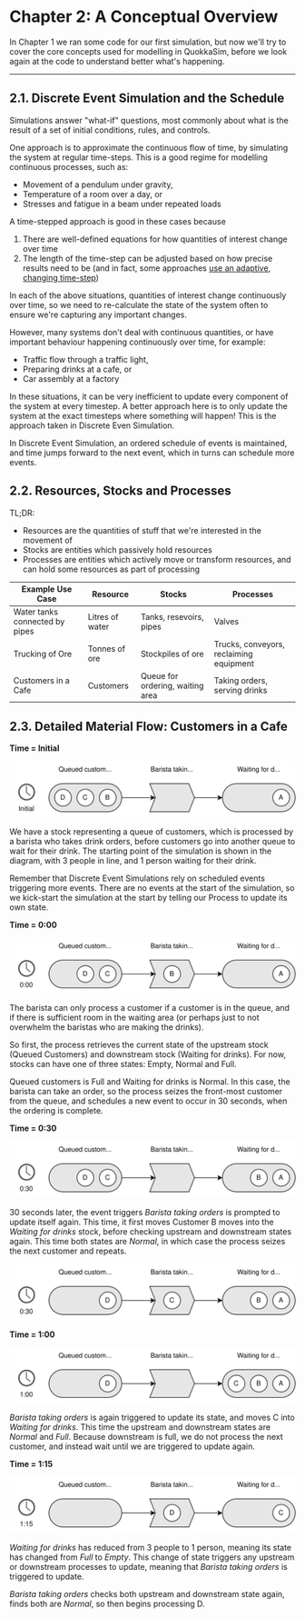 # Chapter 2: A Conceptual Overview

In Chapter 1 we ran some code for our first simulation, but now we'll try to cover the core concepts used for modelling in QuokkaSim, before we look again at the code to understand better what's happening.

---

## 2.1. Discrete Event Simulation and the Schedule

Simulations answer "what-if" questions, most commonly about what is the result of a set of initial conditions, rules, and controls.

One approach is to approximate the continuous flow of time, by simulating the system at regular time-steps. This is a good regime for modelling continuous processes, such as:

- Movement of a pendulum under gravity,
- Temperature of a room over a day, or
- Stresses and fatigue in a beam under repeated loads

A time-stepped approach is good in these cases because
1. There are well-defined equations for how quantities of interest change over time
2. The length of the time-step can be adjusted based on how precise results need to be (and in fact, some approaches [use an adaptive, changing time-step](https://en.wikipedia.org/wiki/Adaptive_step_size))

In each of the above situations, quantities of interest change continuously over time, so we need to re-calculate the state of the system often to ensure we're capturing any important changes.

However, many systems don't deal with continuous quantities, or have important behaviour happening continuously over time, for example:

- Traffic flow through a traffic light,
- Preparing drinks at a cafe, or
- Car assembly at a factory

In these situations, it can be very inefficient to update every component of the system at every timestep. A better approach here is to only update the system at the exact timesteps where something will happen! This is the approach taken in Discrete Even Simulation.

In Discrete Event Simulation, an ordered schedule of events is maintained, and time jumps forward to the next event, which in turns can schedule more events.

## 2.2. Resources, Stocks and Processes

TL;DR:
- Resources are the quantities of stuff that we're interested in the movement of
- Stocks are entities which passively hold resources
- Processes are entities which actively move or transform resources, and can hold some resources as part of processing

| Example Use Case | Resource | Stocks | Processes |
|----------|-|-------|---------|
|Water tanks connected by pipes|Litres of water|Tanks, resevoirs, pipes|Valves|
|Trucking of Ore|Tonnes of ore|Stockpiles of ore|Trucks, conveyors, reclaiming equipment|
|Customers in a Cafe|Customers|Queue for ordering, waiting area|Taking orders, serving drinks|

## 2.3. Detailed Material Flow: Customers in a Cafe

**Time = Initial**
<p align="center"><img src="images/barista_1.svg" alt="Barista 1" /><p>
We have a stock representing a queue of customers, which is processed by a barista who takes drink orders, before customers go into another queue to wait for their drink. The starting point of the simulation is shown in the diagram, with 3 people in line, and 1 person waiting for their drink.

Remember that Discrete Event Simulations rely on scheduled events triggering more events. There are no events at the start of the simulation, so we kick-start the simulation at the start by telling our Process to update its own state.

**Time = 0:00**
<p align="center"><img src="images/barista_2.svg" alt="Barista 2" /><p>

The barista can only process a customer if a customer is in the queue, and if there is sufficient room in the waiting area (or perhaps just to not overwhelm the baristas who are making the drinks).

So first, the process retrieves the current state of the upstream stock (Queued Customers) and downstream stock (Waiting for drinks). For now, stocks can have one of three states: Empty, Normal and Full.

Queued customers is Full and Waiting for drinks is Normal. In this case, the barista can take an order, so the process seizes the front-most customer from the queue, and schedules a new event to occur in 30 seconds, when the ordering is complete.

**Time = 0:30**
<p align="center"><img src="images/barista_3.svg" alt="Barista 3" /><p>

30 seconds later, the event triggers *Barista taking orders* is prompted to update itself again. This time, it first moves Customer B moves into the *Waiting for drinks* stock, before checking upstream and downstream states again. This time both states are *Normal*, in which case the process seizes the next customer and repeats.

<p align="center"><img src="images/barista_4.svg" alt="Barista 4" /><p>

**Time = 1:00**

<p align="center"><img src="images/barista_5.svg" alt="Barista 5" /><p>

*Barista taking orders* is again triggered to update its state, and moves C into *Waiting for drinks*. This time the upstream and downstream states are *Normal* and *Full*. Because downstream is full, we do not process the next customer, and instead wait until we are triggered to update again.

**Time = 1:15**
<p align="center"><img src="images/barista_6.svg" alt="Barista 6" /><p>

*Waiting for drinks* has reduced from 3 people to 1 person, meaning its state has changed from *Full* to *Empty*. This change of state triggers any upstream or downstream processes to update, meaning that *Barista taking orders* is triggered to update.

*Barista taking orders* checks both upstream and downstream state again, finds both are *Normal*, so then begins processing D.
